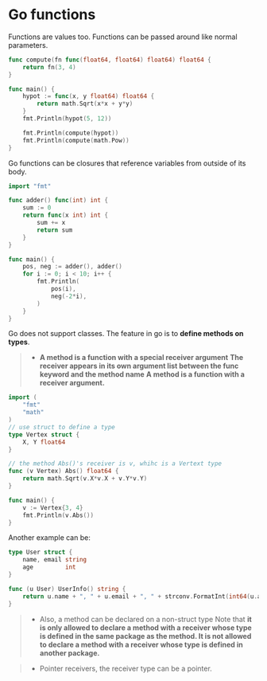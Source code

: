 # Go functions

Functions are values too. Functions can be passed around like normal parameters.

```Go
func compute(fn func(float64, float64) float64) float64 {
	return fn(3, 4)
}

func main() {
	hypot := func(x, y float64) float64 {
		return math.Sqrt(x*x + y*y)
	}
	fmt.Println(hypot(5, 12))

	fmt.Println(compute(hypot))
	fmt.Println(compute(math.Pow))
}
```

Go functions can be closures that reference variables from outside of its body.

```Go
import "fmt"

func adder() func(int) int {
	sum := 0
	return func(x int) int {
		sum += x
		return sum
	}
}

func main() {
	pos, neg := adder(), adder()
	for i := 0; i < 10; i++ {
		fmt.Println(
			pos(i),
			neg(-2*i),
		)
	}
}

```

Go does not support classes. The feature in go is to **define methods on types**.
> - **A method is a function with a special __receiver__ argument**
**The receiver appears in its own argument list between the func keyword and the method name**
**A method is a function with a receiver argument.**
```Go
import (
	"fmt"
	"math"
)
// use struct to define a type
type Vertex struct {
	X, Y float64
}

// the method Abs()'s receiver is v, whihc is a Vertext type
func (v Vertex) Abs() float64 {
	return math.Sqrt(v.X*v.X + v.Y*v.Y)
}

func main() {
	v := Vertex{3, 4}
	fmt.Println(v.Abs())
}

```
Another example can be:
```Go
type User struct {
	name, email string
	age         int
}

func (u User) UserInfo() string {
	return u.name + ", " + u.email + ", " + strconv.FormatInt(int64(u.age), 10)
}
```

> - Also, a method can be declared on a non-struct type
Note that **it is only allowed to declare a method with a receiver whose type is defined in the same package as the method. It is not allowed to declare a method with a receiver whose type is defined in another package.**

> - Pointer receivers, the receiver type can be a pointer.
